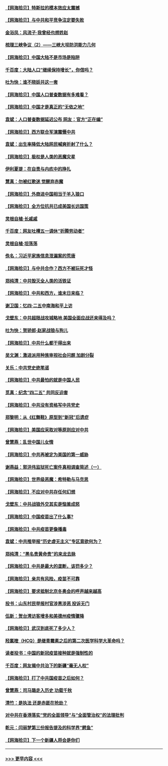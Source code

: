 #### [【网海拾贝】特斯拉的模本效应太震撼](../pages/nsc993/n12925626.md?t=05080352) 
#### [【网海拾贝】与中共和平竞争注定要失败](../pages/nsc993/n12923326.md?t=05080352) 
#### [金浴凤：风流子‧我曾经也想姓赵](../pages/nsc993/n12920911.md?t=05080352) 
#### [梳理三峡争议（2）——三峡大坝防洪能力几何](../pages/nsc993/n12920173.md?t=05080352) 
#### [【网海拾贝】中国大陆不是市场是陷阱](../pages/nsc993/n12920143.md?t=05080352) 
#### [千百度：大陆人口“继续保持增长”，你信吗？](../pages/nsc993/n12918946.md?t=05080352) 
#### [吐为快：谁不晓妖共这一套](../pages/nsc993/n12918941.md?t=05080352) 
#### [【网海拾贝】中国人口普查数据有多难看？](../pages/nsc993/n12917822.md?t=05080352) 
#### [【网海拾贝】中国才是真正的“无依之地”](../pages/nsc993/n12915845.md?t=05080352) 
#### [袁斌：人口普查数据延迟公布 网友：官方“正在编”](../pages/nsc993/n12915748.md?t=05080352) 
#### [【网海拾贝】西方联合军演震慑中共](../pages/nsc993/n12913466.md?t=05080352) 
#### [袁斌：出生率降低大陆网民喊爽折射了什么？](../pages/nsc993/n12913365.md?t=05080352) 
#### [【网海拾贝】极权是人类的恶魔灾星](../pages/nsc993/n12910697.md?t=05080352) 
#### [伊利夏提：在自责与内疚中的挣扎](../pages/nsc993/n12910493.md?t=05080352) 
#### [慧真：勿被红歌迷 觉醒弃赤魔](../pages/nsc993/n12910485.md?t=05080352) 
#### [【网海拾贝】外商进中国相当于羊入狼口](../pages/nsc993/n12908274.md?t=05080352) 
#### [【网海拾贝】全方位抗共已成美国长远国策](../pages/nsc993/n12906878.md?t=05080352) 
#### [灵根自植‧长戚戚](../pages/nsc993/n12905585.md?t=05080352) 
#### [千百度：网友吐槽五一调休“折腾劳动者”](../pages/nsc993/n12905934.md?t=05080352) 
#### [灵根自植‧坦荡荡](../pages/nsc993/n12905562.md?t=05080352) 
#### [佚名：习近平家族信息泄漏案的荒唐](../pages/nsc993/n12904705.md?t=05080352) 
#### [【网海拾贝】与中共合作？西方不被玩死才怪](../pages/nsc993/n12903873.md?t=05080352) 
#### [郑纯清：中共毁灭全人类的活铁证](../pages/nsc993/n12903785.md?t=05080352) 
#### [【网海拾贝】中共和西方，谁末日来临？](../pages/nsc993/n12903482.md?t=05080352) 
#### [谢卫国：忆四‧二五中南海和平上访](../pages/nsc993/n12902192.md?t=05080352) 
#### [戈壁东：中共超限战攻城略地 美国全面应战还来得及吗？](../pages/nsc993/n12902297.md?t=05080352) 
#### [吐为快：贺骄郎‧赵家战狼与狗儿](../pages/nsc993/n12902280.md?t=05080352) 
#### [【网海拾贝】中共什么都干得出来](../pages/nsc993/n12897500.md?t=05080352) 
#### [吴文渊：激进派用种族审视社会问题 加剧分裂](../pages/nsc993/n12893881.md?t=05080352) 
#### [关乐：中共党史绝笔谣](../pages/nsc993/n12897270.md?t=05080352) 
#### [【网海拾贝】中共最怕的就是中国人民](../pages/nsc993/n12894705.md?t=05080352) 
#### [觅真：纪念“四二五” 共同反迫害](../pages/nsc993/n12894553.md?t=05080352) 
#### [【网海拾贝】中共没有资格写中共党史](../pages/nsc993/n12892231.md?t=05080352) 
#### [郑黎明：从《红舞鞋》原型到“新冠”后遗症](../pages/nsc993/n12890469.md?t=05080352) 
#### [【网海拾贝】美国应采取对等原则应对中共](../pages/nsc993/n12889176.md?t=05080352) 
#### [曾慧燕：乱世中国儿女情](../pages/nsc993/n12887931.md?t=05080352) 
#### [【网海拾贝】中共再被定为美国的第一威胁](../pages/nsc993/n12887580.md?t=05080352) 
#### [谢燕益：郭洪伟监狱死亡案件真相调查简述（一）](../pages/nsc993/n12885648.md?t=05080352) 
#### [【网海拾贝】世界级恶魔：希特勒与马克思](../pages/nsc993/n12884062.md?t=05080352) 
#### [【网海拾贝】不应对中共存任何幻想](../pages/nsc993/n12881460.md?t=05080352) 
#### [戈壁东：中共战狼外交其实是恼羞成怒](../pages/nsc993/n12880392.md?t=05080352) 
#### [【网海拾贝】中国疫苗出了什么事?](../pages/nsc993/n12879124.md?t=05080352) 
#### [【网海拾贝】中共疫苗更像播毒](../pages/nsc993/n12876631.md?t=05080352) 
#### [袁斌：中共推举报“历史虚无主义”专区意欲何为？](../pages/nsc993/n12876530.md?t=05080352) 
#### [郑纯清：“黑名贵黄命贵”的来龙去脉](../pages/nsc993/n12875589.md?t=05080352) 
#### [【网海拾贝】中共是最大的垄断，该罚多少？](../pages/nsc993/n12874006.md?t=05080352) 
#### [【网海拾贝】亲共有风险，疫苗不可靠](../pages/nsc993/n12872224.md?t=05080352) 
#### [【网海拾贝】要求抵制北京冬奥会的呼声越来越高](../pages/nsc993/n12868962.md?t=05080352) 
#### [投书：山东村民举报村官涉黑涉恶 投诉无门](../pages/nsc993/n12869726.md?t=05080352) 
#### [伍新：贺台湾访客增多和美德州疫情骤降](../pages/nsc993/n12865651.md?t=05080352) 
#### [【网海拾贝】武汉到底死了多少人？](../pages/nsc993/n12863707.md?t=05080352) 
#### [羟氯喹（HCQ）是继青霉素之后的第二次医学科学大革命吗？](../pages/nsc993/n12638564.md?t=05080352) 
#### [读者投书：中国的新冠疫苗接种就是强制性的](../pages/nsc993/n12859932.md?t=05080352) 
#### [千百度：网友揭中共治下的新疆“毫无人权”](../pages/nsc993/n12858385.md?t=05080352) 
#### [【网海拾贝】打了中共国疫苗之后如何？](../pages/nsc993/n12857866.md?t=05080352) 
#### [曾慧燕：司马璐走入历史 功载千秋](../pages/nsc993/n12856996.md?t=05080352) 
#### [清竹：是执法 还是赤匪在抢劫？](../pages/nsc993/n12856952.md?t=05080352) 
#### [对中共在香港落实“党的全面领导”与“全面管治权”的法理批判](../pages/nsc993/n12856929.md?t=05080352) 
#### [乾元：闫丽梦第三份报告提及的科学界“鳄鱼”](../pages/nsc993/n12855985.md?t=05080352) 
#### [【网海拾贝】下一个新疆人将会是你们](../pages/nsc993/n12855864.md?t=05080352) 

----
#### [ >>> 更早内容 <<< ](../indexes/nsc993-earlier.md)
